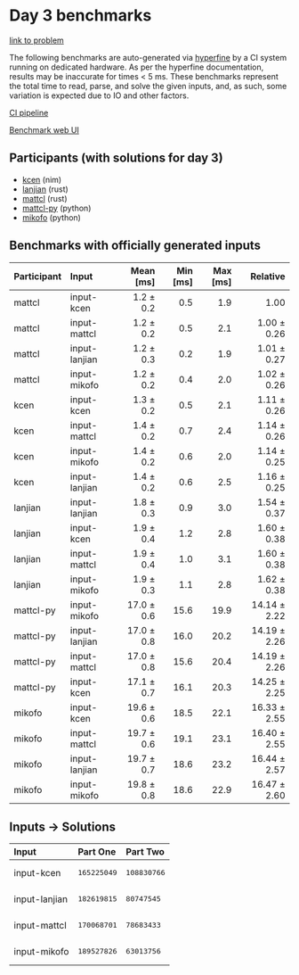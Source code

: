 # Day 3 benchmarks

[link to problem](https://adventofcode.com/2024/day/3)

The following benchmarks are auto-generated via
[hyperfine](https://github.com/sharkdp/hyperfine) by a CI system running on
dedicated hardware. As per the hyperfine documentation, results may be
inaccurate for times < 5 ms. These benchmarks represent the total time to read,
parse, and solve the given inputs, and, as such, some variation is expected due
to IO and other factors.

[CI pipeline](http://ci.papercode.net:8080/teams/main/pipelines/aoc2024)

[Benchmark web UI](https://aoc.ancalagon.black)


## Participants (with solutions for day 3)

- [kcen](https://github.com/kcen/aoc2024) (nim)
- [lanjian](https://github.com/lanjian/aoc-2024) (rust)
- [mattcl](https://github.com/mattcl/aoc2024) (rust)
- [mattcl-py](https://github.com/mattcl/aoc2024-py) (python)
- [mikofo](https://github.com/mikofo/aoc2024) (python)


## Benchmarks with officially generated inputs

| Participant | Input | Mean [ms] | Min [ms] | Max [ms] | Relative |
|:---|:---|---:|---:|---:|---:|
| mattcl | input-kcen | 1.2 ± 0.2 | 0.5 | 1.9 | 1.00 |
| mattcl | input-mattcl | 1.2 ± 0.2 | 0.5 | 2.1 | 1.00 ± 0.26 |
| mattcl | input-lanjian | 1.2 ± 0.3 | 0.2 | 1.9 | 1.01 ± 0.27 |
| mattcl | input-mikofo | 1.2 ± 0.2 | 0.4 | 2.0 | 1.02 ± 0.26 |
| kcen | input-kcen | 1.3 ± 0.2 | 0.5 | 2.1 | 1.11 ± 0.26 |
| kcen | input-mattcl | 1.4 ± 0.2 | 0.7 | 2.4 | 1.14 ± 0.26 |
| kcen | input-mikofo | 1.4 ± 0.2 | 0.6 | 2.0 | 1.14 ± 0.25 |
| kcen | input-lanjian | 1.4 ± 0.2 | 0.6 | 2.5 | 1.16 ± 0.25 |
| lanjian | input-lanjian | 1.8 ± 0.3 | 0.9 | 3.0 | 1.54 ± 0.37 |
| lanjian | input-kcen | 1.9 ± 0.4 | 1.2 | 2.8 | 1.60 ± 0.38 |
| lanjian | input-mattcl | 1.9 ± 0.4 | 1.0 | 3.1 | 1.60 ± 0.38 |
| lanjian | input-mikofo | 1.9 ± 0.3 | 1.1 | 2.8 | 1.62 ± 0.38 |
| mattcl-py | input-mikofo | 17.0 ± 0.6 | 15.6 | 19.9 | 14.14 ± 2.22 |
| mattcl-py | input-lanjian | 17.0 ± 0.8 | 16.0 | 20.2 | 14.19 ± 2.26 |
| mattcl-py | input-mattcl | 17.0 ± 0.8 | 15.6 | 20.4 | 14.19 ± 2.26 |
| mattcl-py | input-kcen | 17.1 ± 0.7 | 16.1 | 20.3 | 14.25 ± 2.25 |
| mikofo | input-kcen | 19.6 ± 0.6 | 18.5 | 22.1 | 16.33 ± 2.55 |
| mikofo | input-mattcl | 19.7 ± 0.6 | 19.1 | 23.1 | 16.40 ± 2.55 |
| mikofo | input-lanjian | 19.7 ± 0.7 | 18.6 | 23.2 | 16.44 ± 2.57 |
| mikofo | input-mikofo | 19.8 ± 0.8 | 18.6 | 22.9 | 16.47 ± 2.60 |


## Inputs -> Solutions

| Input | Part One | Part Two |
|:---|:---|:---|
|input-kcen|<pre>165225049</pre>|<pre>108830766</pre>|
|input-lanjian|<pre>182619815</pre>|<pre>80747545</pre>|
|input-mattcl|<pre>170068701</pre>|<pre>78683433</pre>|
|input-mikofo|<pre>189527826</pre>|<pre>63013756</pre>|